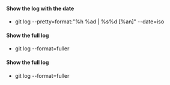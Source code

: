 #### Show the log with the date
- git log --pretty=format:"%h %ad | %s%d [%an]" --date=iso

#### Show the full log
- git log --format=fuller

#### Show the full log
- git log --format=fuller 
